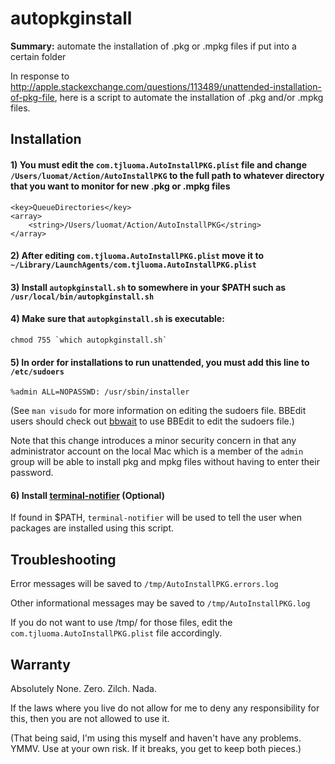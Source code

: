 autopkginstall
==============

**Summary:** automate the installation of .pkg or .mpkg files if put into a certain folder

In response to <http://apple.stackexchange.com/questions/113489/unattended-installation-of-pkg-file>, here is a script to automate the installation of .pkg and/or .mpkg files.

## Installation ##

#### 1) You must edit the `com.tjluoma.AutoInstallPKG.plist` file and change `/Users/luomat/Action/AutoInstallPKG` to the full path to whatever directory that you want to monitor for new .pkg or .mpkg files

	<key>QueueDirectories</key>
	<array>
		<string>/Users/luomat/Action/AutoInstallPKG</string>
	</array>

#### 2) After editing `com.tjluoma.AutoInstallPKG.plist` move it to `~/Library/LaunchAgents/com.tjluoma.AutoInstallPKG.plist`

#### 3) Install `autopkginstall.sh` to somewhere in your $PATH such as `/usr/local/bin/autopkginstall.sh`

#### 4) Make sure that `autopkginstall.sh` is executable:

	chmod 755 `which autopkginstall.sh`

#### 5) In order for installations to run unattended, you must add this line to `/etc/sudoers`

	%admin ALL=NOPASSWD: /usr/sbin/installer

(See `man visudo` for more information on editing the sudoers file. BBEdit users should check out [bbwait](https://github.com/tjluoma/bbwait) to use BBEdit to edit the sudoers file.)

Note that this change introduces a minor security concern in that any administrator account on the local Mac which is a member of the `admin` group will be able to install pkg and mpkg files without having to enter their password.

#### 6) Install [terminal-notifier](https://github.com/alloy/terminal-notifier) (Optional)

If found in $PATH, `terminal-notifier` will be used to tell the user when packages are installed using this script.

## Troubleshooting ##


Error messages will be saved to `/tmp/AutoInstallPKG.errors.log`

Other informational messages may be saved to `/tmp/AutoInstallPKG.log`

If you do not want to use /tmp/ for those files, edit the `com.tjluoma.AutoInstallPKG.plist` file accordingly.

## Warranty ##

Absolutely None. Zero. Zilch. Nada.

If the laws where you live do not allow for me to deny any responsibility for this, then you are not allowed to use it.

(That being said, I'm using this myself and haven't have any problems. YMMV. Use at your own risk. If it breaks, you get to keep both pieces.)


